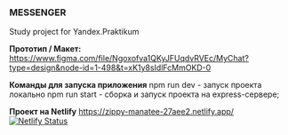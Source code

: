 ### **MESSENGER**
Study project for Yandex.Praktikum

**Прототип / Макет:** 
https://www.figma.com/file/Ngoxofva1QKyJFUqdvRVEc/MyChat?type=design&node-id=1-498&t=xK1y8sIdlFcMmOKD-0

**Команды для запуска приложения**
npm run dev     - запуск проекта локально
npm run start   - сборка и запуск проекта на express-сервере;


**Проект на Netlify**
https://zippy-manatee-27aee2.netlify.app/
[![Netlify Status](https://api.netlify.com/api/v1/badges/26c97060-2d1a-4917-ae74-636d358c9f57/deploy-status)](https://app.netlify.com/sites/zippy-manatee-27aee2/deploys?branch=deploy)
